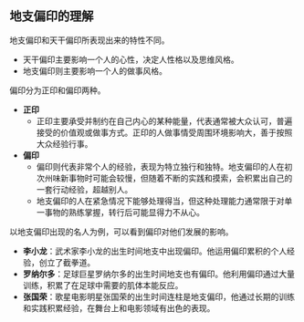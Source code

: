## 地支偏印的理解

地支偏印和天干偏印所表现出来的特性不同。

* 天干偏印主要影响一个人的心性，决定人性格以及思维风格。
* 地支偏印则主要影响一个人的做事风格。

偏印分为正印和偏印两种。

- **正印**
    - 正印主要承受并制约在自己内心的某种能量，代表通常被大众认可，普遍接受的价值观或做事方式。正印的人做事情受周围环境影响大，善于按照大众经验行事。
- **偏印** 
    - 偏印则代表非常个人的经验，表现为特立独行和独特。地支偏印的人在初次州味新事物时可能会较慢，但随着不断的实践和摸索，会积累出自己的一套行动经验，超越别人。
    - 地支偏印的人在紧急情况下能够处理得当，但这种处理能力通常限于对单一事物的熟练掌握，转行后可能显得力不从心。

以地支偏印出现的名人为例，可以看到偏印对他们发展的影响。

- **李小龙**：武术家李小龙的出生时间地支中出现偏印。他运用偏印累积的个人经验，创立了截拳道。
- **罗纳尔多**：足球巨星罗纳尔多的出生时间地支也有偏印。他利用偏印通过大量训练，积累了在足球中需要的肌体本能反应。
- **张国荣**：歌星电影明星张国荣的出生时间连柱是地支偏印，他通过长期的训练和实践积累经验，在舞台上和电影领域有出色的表现。